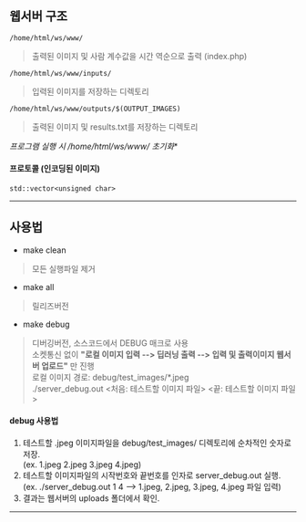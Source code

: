 ## 웹서버 구조
    /home/html/ws/www/
> 출력된 이미지 및 사람 계수값을 시간 역순으로 출력 (index.php)

    /home/html/ws/www/inputs/
> 입력된 이미지를 저장하는 디렉토리

    /home/html/ws/www/outputs/$(OUTPUT_IMAGES)
> 출력된 이미지 및 results.txt를 저장하는 디렉토리

**프로그램 실행 시 /home/html/ws/www/* 초기화**

#### 프로토콜 (인코딩된 이미지)
    std::vector<unsigned char>

---------------------------------------------------------------
## 사용법

* make clean
> 모든 실행파일 제거

* make all
> 릴리즈버전

* make debug
> 디버깅버전, 소스코드에서 DEBUG 매크로 사용   
> 소켓통신 없이 **"로컬 이미지 입력 --> 딥러닝 출력 --> 입력 및 출력이미지 웹서버 업로드"** 만 진행   
> 로컬 이미지 경로: debug/test_images/*.jpeg   
> ./server_debug.out <처음: 테스트할 이미지 파일> <끝: 테스트할 이미지 파일>   

#### debug 사용법
1. 테스트할 .jpeg 이미지파일을 debug/test_images/ 디렉토리에 순차적인 숫자로 저장.   
  (ex. 1.jpeg 2.jpeg 3.jpeg 4.jpeg)
2. 테스트할 이미지파일의 시작번호와 끝번호를 인자로 server_debug.out 실행.   
  (ex. ./server_debug.out 1 4  -->  1.jpeg, 2.jpeg, 3.jpeg, 4.jpeg 파일 입력)
3. 결과는 웹서버의 uploads 폴더에서 확인.   

--------------------------------------------------------------
